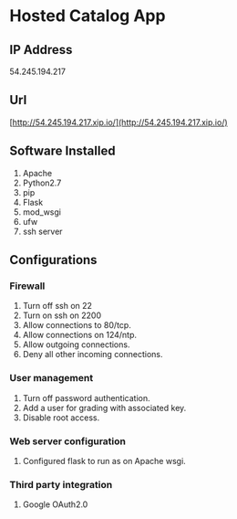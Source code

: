 # Hosted Catalog App

## IP Address
54.245.194.217

## Url
[http://54.245.194.217.xip.io/](http://54.245.194.217.xip.io/)

## Software Installed
1. Apache
2. Python2.7
3. pip
4. Flask
5. mod_wsgi
6. ufw
7. ssh server

## Configurations
### Firewall
1. Turn off ssh on 22
2. Turn on ssh on 2200
3. Allow connections to 80/tcp.
4. Allow connections on 124/ntp.
5. Allow outgoing connections.
6. Deny all other incoming connections.

### User management
1. Turn off password authentication.
2. Add a user for grading with associated key.
3. Disable root access.

### Web server configuration
1. Configured flask to run as on Apache wsgi.

### Third party integration
1. Google OAuth2.0
